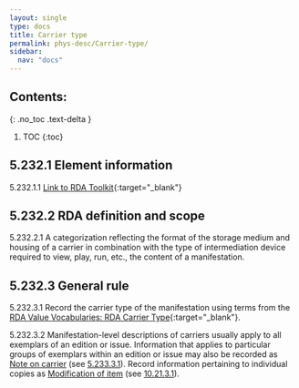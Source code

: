 ```yaml
---
layout: single
type: docs
title: Carrier type
permalink: phys-desc/Carrier-type/
sidebar:
  nav: "docs"
---
```


## Contents:
{: .no_toc .text-delta }

1. TOC
{:toc}

## 5.232.1 Element information

<a name="5.232.1.1">5.232.1.1</a> [Link to RDA Toolkit](https://beta.rdatoolkit.org/Content/Index?externalId=en-US_ala-0dd63c0d-066f-3ddc-885a-ff83c25cf752){:target="_blank"}

## 5.232.2 RDA definition and scope

<a name="5.232.2.1">5.232.2.1</a> A categorization reflecting the format of the storage medium and housing of a carrier in combination with the type of intermediation device required to view, play, run, etc., the content of a manifestation.

## 5.232.3 General rule
<a name="5.232.3.1">5.232.3.1</a> Record the carrier type of the manifestation using terms from the [RDA Value Vocabularies: RDA Carrier Type](http://www.rdaregistry.info/termList/RDACarrierType/){:target="_blank"}.

<a name="5.232.3.2">5.232.3.2</a> Manifestation-level descriptions of carriers usually apply to all exemplars of an edition or issue. Information that applies to particular groups of exemplars within an edition or issue may also be recorded as [Note on carrier](/DCRMR/phys-desc/Note-on-carrier/) (see [5.233.3.1](/DCRMR/phys-desc/Note-on-carrier/#5.233.3.1)). Record information pertaining to individual copies as [Modification of item](/DCRMR/notes-on-items/Modification-of-item/) (see [10.21.3.1](/DCRMR/notes-on-items/Modification-of-item/#10.21.3.1)). 
